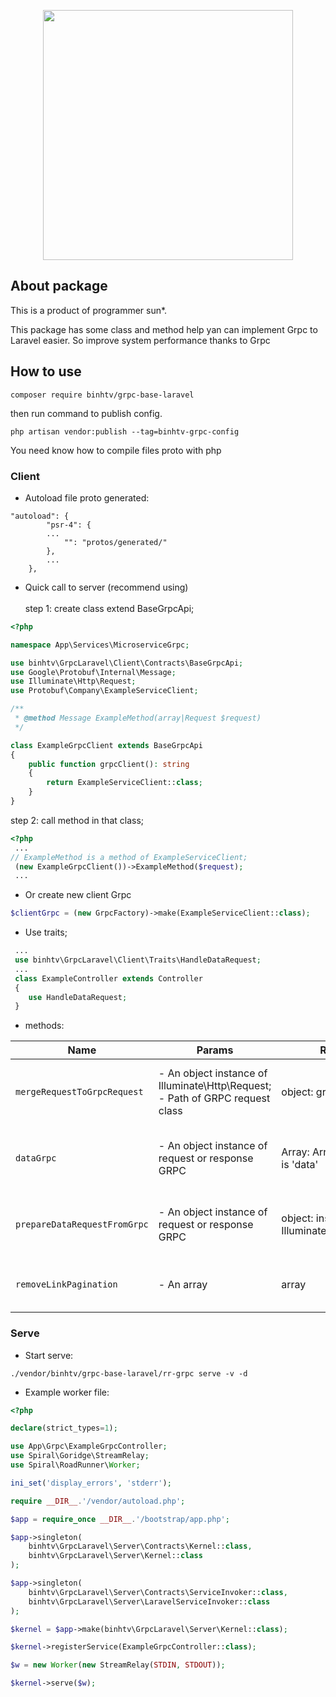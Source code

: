 <p align="center"><a href="#" target="_blank"><img src="https://sun-asterisk.vn/wp-content/uploads/2020/10/logo-sun@2x.png" width="400"></a></p>

## About package
This is a product of programmer sun*.

This package has some class and method help yan can implement Grpc to Laravel easier. So improve system performance thanks to Grpc

## How to use

```shell
composer require binhtv/grpc-base-laravel
```
then run command to publish config.

```shell
php artisan vendor:publish --tag=binhtv-grpc-config
```

You need know how to compile files proto with php


### Client
- Autoload file proto generated:
```shell
"autoload": {
        "psr-4": {
        ...
            "": "protos/generated/"
        },
        ...
    },
```
- Quick call to server (recommend using) <br> <br>
    step 1: create class extend BaseGrpcApi;
```php
<?php

namespace App\Services\MicroserviceGrpc;

use binhtv\GrpcLaravel\Client\Contracts\BaseGrpcApi;
use Google\Protobuf\Internal\Message;
use Illuminate\Http\Request;
use Protobuf\Company\ExampleServiceClient;

/**
 * @method Message ExampleMethod(array|Request $request)
 */

class ExampleGrpcClient extends BaseGrpcApi
{
    public function grpcClient(): string
    {
        return ExampleServiceClient::class;
    }
}
```

step 2: call method in that class;

```php
<?php
 ...
// ExampleMethod is a method of ExampleServiceClient;
 (new ExampleGrpcClient())->ExampleMethod($request);
 ...
```
- Or create new client Grpc
```php
$clientGrpc = (new GrpcFactory)->make(ExampleServiceClient::class);
```
- Use traits;
```php
 ...
 use binhtv\GrpcLaravel\Client\Traits\HandleDataRequest;
 ...
 class ExampleController extends Controller
 {
    use HandleDataRequest;
 }
```

- methods:
   
| Name | Params | Return | Description
| --- | --- | --- | --- |
| `mergeRequestToGrpcRequest` | - An object instance of Illuminate\Http\Request; <br/> - Path of GRPC request class| object: grpc request | Convert laravel request to grpc request
| `dataGrpc` | - An object instance of request or response GRPC  | Array: Array have a key is 'data' | Create a array have key is 'data' and value is data grpc
| `prepareDataRequestFromGrpc` | - An object instance of  request or response GRPC | object: instance of Illuminate\Http\Request | Convert grpc request to laravel request
| `removeLinkPagination` | - An array | array | Remove key 'links' and 'path' in array
### Serve
- Start serve:
```shell
./vendor/binhtv/grpc-base-laravel/rr-grpc serve -v -d
```

- Example worker file:
```php
<?php

declare(strict_types=1);

use App\Grpc\ExampleGrpcController;
use Spiral\Goridge\StreamRelay;
use Spiral\RoadRunner\Worker;

ini_set('display_errors', 'stderr');

require __DIR__.'/vendor/autoload.php';

$app = require_once __DIR__.'/bootstrap/app.php';

$app->singleton(
    binhtv\GrpcLaravel\Server\Contracts\Kernel::class,
    binhtv\GrpcLaravel\Server\Kernel::class
);

$app->singleton(
    binhtv\GrpcLaravel\Server\Contracts\ServiceInvoker::class,
    binhtv\GrpcLaravel\Server\LaravelServiceInvoker::class
);

$kernel = $app->make(binhtv\GrpcLaravel\Server\Kernel::class);

$kernel->registerService(ExampleGrpcController::class);

$w = new Worker(new StreamRelay(STDIN, STDOUT));

$kernel->serve($w);

```
